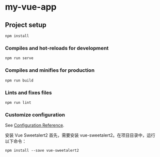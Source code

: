 # my-vue-app

## Project setup
```
npm install
```

### Compiles and hot-reloads for development
```
npm run serve
```

### Compiles and minifies for production
```
npm run build
```

### Lints and fixes files
```
npm run lint
```

### Customize configuration
See [Configuration Reference](https://cli.vuejs.org/config/).



安装 Vue Sweetalert2
首先，需要安装 vue-sweetalert2。在项目目录中，运行以下命令：

```
npm install --save vue-sweetalert2
```

